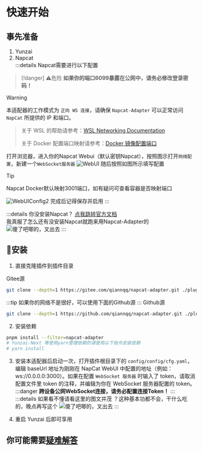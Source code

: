 # 快速开始

## 事先准备
1. Yunzai
2. Napcat   
:::details Napcat需要进行以下配置

> [!danger] ⚠️危险
> **如果你的端口6099暴露在公网中，请务必修改登录密码！**

> [!warning]
> 本适配器的工作模式为 `正向 WS 连接`，请确保 `Napcat-Adapter` 可以正常访问 `NapCat` 所提供的 IP 和端口。

> 关于 WSL 的帮助请参考：[WSL Networking Documentation](https://learn.microsoft.com/zh-cn/windows/wsl/networking#identify-ip-address)
>
> 关于 Docker 配置端口映射请参考：[Docker 镜像配置端口](https://www.doubao.com/thread/w76de7e1b8088ac44)

打开浏览器，进入你的Napcat Webui（默认密钥Napcat），按照图示打开`网络配置`，新建一个`WebSocket服务器`
![WebUI](/assets/webconfig1.png)
随后按照如图所示填写配置
> [!tip]
> Napcat Docker默认映射3001端口，如有疑问可查看容器是否映射端口

![WebUIConfig2](/assets/webconfig2.png)
完成后记得保存并启用
:::

:::details 你没安装Napcat？ 
[点我跳转官方文档](https://napneko.github.io/guide/install)   
我真服了怎么还有没安装Napcat就跑来用Napcat-Adapter的
![傻了吧唧的，叉出去](/assets/cd.jpg)
:::

## 🔨安装

1. 直接克隆插件到插件目录

Gitee源
``` bash
git clone --depth=1 https://gitee.com/qiannqq/napcat-adapter.git ./plugins/napcat-adapter
```
:::tip
如果你的网络不是很好，可以使用下面的Github源
:::
Github源
``` bash
git clone --depth=1 https://github.com/qiannqq/napcat-adapter.git ./plugins/napcat-adapter
```
2. 安装依赖
``` bash
pnpm install --filter=napcat-adapter
# Yunzai-Next 等使用yarn管理依赖的请使用以下指令安装依赖
# yarn install
```

3. 安装本适配器后启动一次，打开插件根目录下的 `config/config/cfg.yaml`，编辑 baseUrl 地址为刚刚在 NapCat WebUI 中配置的地址（例如：ws://0.0.0.0:3000）。如果在配置 `WebSocket 服务器` 时输入了 token，请取消配置文件里 token 的注释，并编辑为你在 WebSocket 服务器配置的 token。
:::danger
**跨设备公网WebSocket连接，请务必配置连接Token！**
:::
:::details 如果看不懂请看这里的图文并茂
？这种基本功都不会，干什么吃的，晚点再写这个
![傻了吧唧的，叉出去](/assets/cd.jpg)
:::

4. 重启 Yunzai 后即可享用

## 你可能需要[疑难解答](qa/)